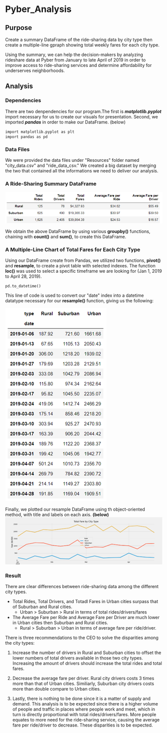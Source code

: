 # Pyber_Analysis
## Purpose
Create a summary DataFrame of the ride-sharing data by city type then create a multiple-line gpraph showing total weekly fares for each city type.

Using the summary, we can help the decision-makers by analyzing rideshare data at Pyber from January to late April of 2019 in order to improve access to ride-sharing services and determine affordability for underserves neighborhoods.



## Analysis
### Dependencies
There are two denpendencies for our program.The first is **_matplotlib.pyplot_** import necessary for us to create our visuals for presentation. Second, we imported **_pandas_** in order to make our DataFrame. (below)

```ipynb:PyBer_Challenge.ipynb[1]
import matplotlib.pyplot as plt
import pandas as pd
```

### Data Files
We were provided the data files under "Resources" folder named "city_data.csv" and "ride_data_csv." We created a big dataset by merging the two that contained all the informations we need to deliver our analysis.


### A Ride-Sharing Summary DataFrame
![](pyber_summary.png)

We obtain the above DataFrame by using various **groupby()** functions, chaining with **count()** and **sum()**, to create this DataFrame.

### A Multiple-Line Chart of Total Fares for Each City Type
Using our DataFrame create from Pandas, we utilized two functions, **pivot()** and **resample**, to create a pivot table with selected indexes. The function **loc()** was used to select a specific timeframe we are looking for (Jan 1, 2019 to April 28, 2019).


```ipynb:PyBer_Challenge.ipynb[16]
pd.to_datetime()
```
This line of code is used to convert our "date" index into a datetime datatype necessary for our **resample()** function, giving us the following:

![](datetime.png)

Finally, we plotted our resample DataFrame using th object-oriented method, with title and labels on each axis. **(below)**
![](Challenge_fare_summary.png)

### Result
There are clear differences between ride-sharing data among the different city types.
- Total Rides, Total Drivers, and Totadl Fares in Urban cities surpass that of Suburban and Rural cities.
	- Urban > Suburban > Rural in terms of total rides/drivers/fares
- The Average Fare per Ride and Average Fare per Driver are much lower in Urban cities then Suburban and Rural cities.
	- Rural > Suburban > Urban in terms of average fare per ride/driver.



There is three recommendations to the CEO to solve the disparities among the city types:
1. Increase the number of drivers in Rural and Suburban cities to offset the lower numbers of total drivers available in those two city types. Increasing the amount of drivers should increase the total rides and total fares.

2. Decrease the average fare per driver. Rural city drivers costs 3 times more than that of Urban cities. Similiarly, Suburban city drivers costs more than double compare to Urban cities.

3. Lastly, there is nothing to be done since it is a matter of supply and demand. This analysis is to be expected since there is a higher volume of people and traffic in places where people work and meet, which in turn is directly proportional with total rides/drivers/fares. More people equates to more need for the ride-sharing service, causing the average fare per ride/driver to decrease. These disparities is to be expected.

